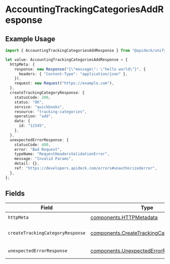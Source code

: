 # AccountingTrackingCategoriesAddResponse

## Example Usage

```typescript
import { AccountingTrackingCategoriesAddResponse } from "@apideck/unify/models/operations";

let value: AccountingTrackingCategoriesAddResponse = {
  httpMeta: {
    response: new Response("{\"message\": \"hello world\"}", {
      headers: { "Content-Type": "application/json" },
    }),
    request: new Request("https://example.com"),
  },
  createTrackingCategoryResponse: {
    statusCode: 200,
    status: "OK",
    service: "quickbooks",
    resource: "tracking-categories",
    operation: "add",
    data: {
      id: "12345",
    },
  },
  unexpectedErrorResponse: {
    statusCode: 400,
    error: "Bad Request",
    typeName: "RequestHeadersValidationError",
    message: "Invalid Params",
    detail: {},
    ref: "https://developers.apideck.com/errors#unauthorizederror",
  },
};
```

## Fields

| Field                                                                                                  | Type                                                                                                   | Required                                                                                               | Description                                                                                            |
| ------------------------------------------------------------------------------------------------------ | ------------------------------------------------------------------------------------------------------ | ------------------------------------------------------------------------------------------------------ | ------------------------------------------------------------------------------------------------------ |
| `httpMeta`                                                                                             | [components.HTTPMetadata](../../models/components/httpmetadata.md)                                     | :heavy_check_mark:                                                                                     | N/A                                                                                                    |
| `createTrackingCategoryResponse`                                                                       | [components.CreateTrackingCategoryResponse](../../models/components/createtrackingcategoryresponse.md) | :heavy_minus_sign:                                                                                     | Tracking category created                                                                              |
| `unexpectedErrorResponse`                                                                              | [components.UnexpectedErrorResponse](../../models/components/unexpectederrorresponse.md)               | :heavy_minus_sign:                                                                                     | Unexpected error                                                                                       |